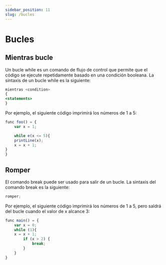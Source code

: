 ```yaml
---
sidebar_position: 11
slug: /bucles
---
```


# Bucles

## Mientras bucle

Un bucle while es un comando de flujo de control que permite que el código se ejecute repetidamente basado en una condición booleana. La sintaxis de un bucle while es la siguiente:

```jsx
mientras <condition>
{
<statements>
}
```

Por ejemplo, el siguiente código imprimirá los números de 1 a 5:

```jsx
func foo() = {
    var x = 1;

    while e(x <= 5){
    printLine(x);
    x = x + 1;
}
}
```

## Romper

El comando break puede ser usado para salir de un bucle. La sintaxis del comando break es la siguiente:

```jsx
romper;
```

Por ejemplo, el siguiente código imprimirá los números de 1 a 5, pero saldrá del bucle cuando el valor de x alcance 3:

```jsx
func main() = {
    var x = 0;
    while (1){
    x = x + 1;
        if (x > 2) {
            break;
        }
    }
}
```
